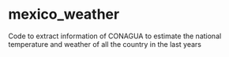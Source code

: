 # mexico_weather
Code to extract information of CONAGUA to estimate the national temperature and weather of all the country in the last years
